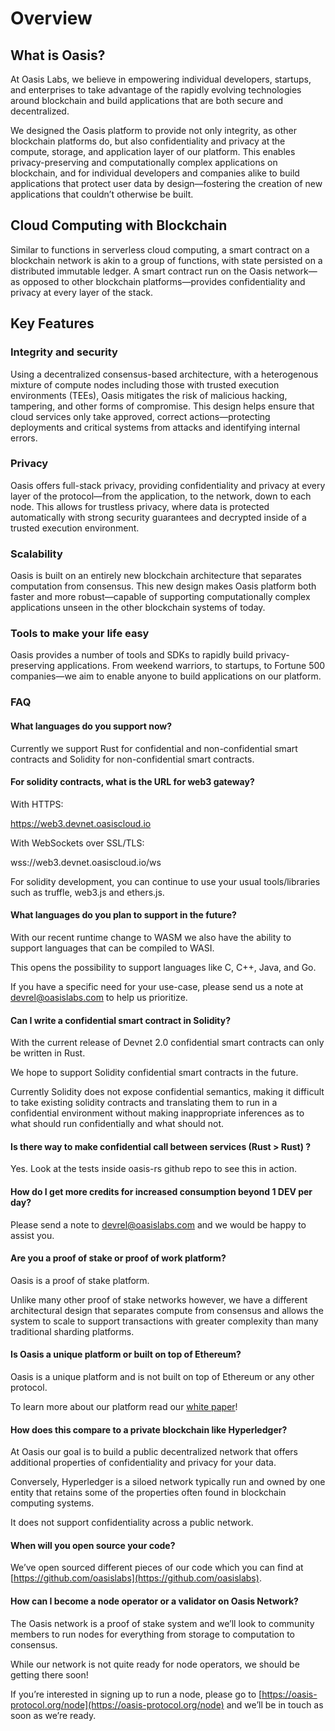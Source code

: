 # Overview

## What is Oasis?

At Oasis Labs, we believe in empowering individual developers, startups, and enterprises to take advantage of the rapidly evolving technologies around blockchain and build applications that are both secure and decentralized.

We designed the Oasis platform to provide not only integrity, as other blockchain platforms do, but also confidentiality and privacy at the compute, storage, and application layer of our platform. This enables privacy-preserving and computationally complex applications on blockchain, and for individual developers and companies alike to build applications that protect user data by design—fostering the creation of new applications that couldn’t otherwise be built.

## Cloud Computing with Blockchain

Similar to functions in serverless cloud computing, a smart contract on a blockchain network is akin to a group of functions, with state persisted on a distributed immutable ledger. A smart contract run on the Oasis network—as opposed to other blockchain platforms—provides confidentiality and privacy at every layer of the stack.

## Key Features

### Integrity and security

Using a decentralized consensus-based architecture, with a heterogenous mixture of compute nodes including those with trusted execution environments (TEEs), Oasis mitigates the risk of malicious hacking, tampering, and other forms of compromise. This design helps ensure that cloud services only take approved, correct actions—protecting deployments and critical systems from attacks and identifying internal errors.

### Privacy

Oasis offers full-stack privacy, providing confidentiality and privacy at every layer of the protocol—from the application, to the network, down to each node. This allows for trustless privacy, where data is protected automatically with strong security guarantees and decrypted inside of a trusted execution environment.

### Scalability

Oasis is built on an entirely new blockchain architecture that separates computation from consensus. This new design makes Oasis platform both faster and more robust—capable of supporting computationally complex applications unseen in the other blockchain systems of today.

### Tools to make your life easy

Oasis provides a number of tools and SDKs to rapidly build privacy-preserving applications. From weekend warriors, to startups, to Fortune 500 companies—we aim to enable anyone to build applications on our platform.

### FAQ

#### What languages do you support now?

Currently we support Rust for confidential and non-confidential smart contracts and Solidity for non-confidential smart contracts. 

#### For solidity contracts, what is the URL for web3 gateway? 

With HTTPS: 

https://web3.devnet.oasiscloud.io

With WebSockets over SSL/TLS:

wss://web3.devnet.oasiscloud.io/ws

For solidity development, you can continue to use your usual tools/libraries such as truffle, web3.js and ethers.js.

#### What languages do you plan to support in the future?

With our recent runtime change to WASM we also have the ability to support languages that can be compiled to WASI. 

This opens the possibility to support languages like C, C++, Java, and Go. 

If you have a specific need for your use-case, please send us a note at devrel@oasislabs.com to help us prioritize.

#### Can I write a confidential smart contract in Solidity?

With the current release of Devnet 2.0 confidential smart contracts can only be written in Rust. 

We hope to support Solidity confidential smart contracts in the future.  

Currently Solidity does not expose confidential semantics, making it difficult to take existing solidity contracts and translating them to run in a confidential environment without making inappropriate inferences as to what should run confidentially and what should not.

#### Is there way to make confidential call between services (Rust > Rust) ?

Yes.  Look at the tests inside oasis-rs github repo to see this in action. 

#### How do I get more credits for increased consumption beyond 1 DEV per day?

Please send a note to devrel@oasislabs.com and we would be happy to assist you.

#### Are you a proof of stake or proof of work platform?

Oasis is a proof of stake platform. 

Unlike many other proof of stake networks however, we have a different architectural design that separates compute from consensus and allows the system to scale to support transactions with greater complexity than many traditional sharding platforms.

#### Is Oasis a unique platform or built on top of Ethereum? 

Oasis is a unique platform and is not built on top of Ethereum or any other protocol. 

To learn more about our platform read our [white paper](https://www.oasis-protocol.org/whitepapers)!

#### How does this compare to a private blockchain like Hyperledger?

At Oasis our goal is to build a public decentralized network that offers additional properties of confidentiality and privacy for your data. 

Conversely, Hyperledger is a siloed network typically run and owned by one entity that retains some of the properties often found in blockchain computing systems. 

It does not support confidentiality across a public network.

#### When will you open source your code?

We’ve open sourced different pieces of our code which you can find at [https://github.com/oasislabs](https://github.com/oasislabs).

#### How can I become a node operator or a validator on Oasis Network?

The Oasis network is a proof of stake system and we’ll look to community members to run nodes for everything from storage to computation to consensus. 

While our network is not quite ready for node operators, we should be getting there soon! 

If you’re interested in signing up to run a node, please go to [https://oasis-protocol.org/node](https://oasis-protocol.org/node) and we’ll be in touch as soon as we’re ready.
